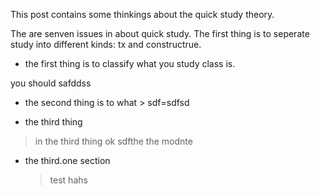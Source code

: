 This post contains some thinkings about the quick study theory.

The are senven issues in about quick study. The first thing is to seperate study into different kinds: tx and constructrue.

-   the first thing is to classify what you study class is.

you should safddss

-   the second thing is to what &gt; sdf=sdfsd

-   the third thing

> in the third thing ok sdfthe the modnte

-   the third.one section

    > test hahs
